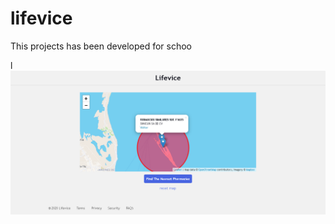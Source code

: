 # lifevice
This projects has been developed for schoo

l![alt text](https://github.com/FernandoDefez/lifevice/blob/master/public/common/images/index.png)

